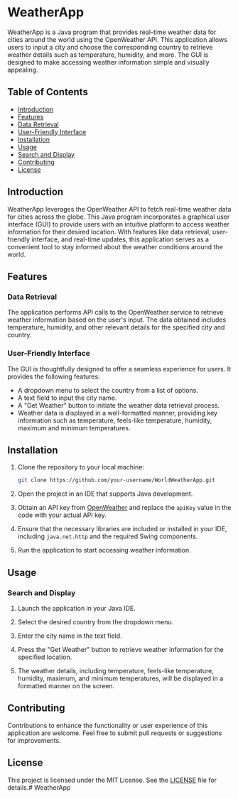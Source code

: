 # WeatherApp

WeatherApp is a Java program that provides real-time weather data for cities around the world using the OpenWeather API. This application allows users to input a city and choose the corresponding country to retrieve weather details such as temperature, humidity, and more. The GUI is designed to make accessing weather information simple and visually appealing.

## Table of Contents

- [Introduction](#introduction)
- [Features](#features)
- [Data Retrieval](#data-retrieval)
- [User-Friendly Interface](#user-friendly-interface)
- [Installation](#installation)
- [Usage](#usage)
- [Search and Display](#search-and-display)
- [Contributing](#contributing)
- [License](#license)

## Introduction

WeatherApp leverages the OpenWeather API to fetch real-time weather data for cities across the globe. This Java program incorporates a graphical user interface (GUI) to provide users with an intuitive platform to access weather information for their desired location. With features like data retrieval, user-friendly interface, and real-time updates, this application serves as a convenient tool to stay informed about the weather conditions around the world.

## Features

### Data Retrieval

The application performs API calls to the OpenWeather service to retrieve weather information based on the user's input. The data obtained includes temperature, humidity, and other relevant details for the specified city and country.

### User-Friendly Interface

The GUI is thoughtfully designed to offer a seamless experience for users. It provides the following features:

- A dropdown menu to select the country from a list of options.
- A text field to input the city name.
- A "Get Weather" button to initiate the weather data retrieval process.
- Weather data is displayed in a well-formatted manner, providing key information such as temperature, feels-like temperature, humidity, maximum and minimum temperatures.

## Installation

1. Clone the repository to your local machine:

   ```bash
   git clone https://github.com/your-username/WorldWeatherApp.git
   ```

2. Open the project in an IDE that supports Java development.

3. Obtain an API key from [OpenWeather](https://openweathermap.org/) and replace the `apiKey` value in the code with your actual API key.

4. Ensure that the necessary libraries are included or installed in your IDE, including `java.net.http` and the required Swing components.

5. Run the application to start accessing weather information.

## Usage

### Search and Display

1. Launch the application in your Java IDE.

2. Select the desired country from the dropdown menu.

3. Enter the city name in the text field.

4. Press the "Get Weather" button to retrieve weather information for the specified location.

5. The weather details, including temperature, feels-like temperature, humidity, maximum, and minimum temperatures, will be displayed in a formatted manner on the screen.

## Contributing

Contributions to enhance the functionality or user experience of this application are welcome. Feel free to submit pull requests or suggestions for improvements.

## License

This project is licensed under the MIT License. See the [LICENSE](LICENSE) file for details.# WeatherApp
